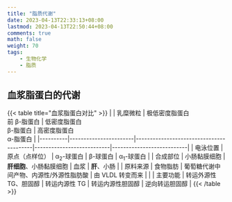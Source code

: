 ```yaml
---
title: "脂质代谢"
date: 2023-04-13T22:33:13+08:00
lastmod: 2023-04-13T22:50:44+08:00
comments: true
math: false
weight: 70
tags:
    - 生物化学
    - 脂质
---
```


<!--more-->

## 血浆脂蛋白的代谢

{{< table title="血浆脂蛋白对比" >}}
|          | 乳糜微粒              | 极低密度脂蛋白<br/>前 β-脂蛋白          | 低密度脂蛋白<br/>β-脂蛋白 | 高密度脂蛋白<br/>α-脂蛋白 |
|----------|-----------------------|-----------------------------------------|---------------------------|---------------------------|
| 电泳位置 | 原点（点样位）        | α<sub>2</sub>-球蛋白                    | β-球蛋白                  | α<sub>1</sub>-球蛋白      |
| 合成部位 | 小肠黏膜细胞          | **肝细胞**、小肠黏膜细胞                | 血浆                      | **肝**、小肠              |
| 原料来源 | 食物脂肪              | 葡萄糖代谢中间产物、内源性/外源性脂肪酸 | 由 VLDL 转变而来          |                           |
| 主要功能 | 转运外源性 TG、胆固醇 | 转运内源性 TG                           | 转运内源性胆固醇          | 逆向转运胆固醇            |
{{< /table >}}
